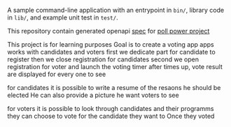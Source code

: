 A sample command-line application with an entrypoint in `bin/`, library code
in `lib/`, and example unit test in `test/`.

This repository contain generated openapi [spec](https://studio.apicur.io/preview?aid=105666) for [poll power project](https://github.com/afraitaneayal/PollPower)

This project is for learning purposes
Goal is to create a voting app
apps works with candidates and voters
first we dedicate part for candidate to register
then we close registration for candidates
second we open registration for voter and launch the voting timer
after times up, vote result are displayed for every one to see

for candidates it is possible to write a resume of the resaons he should be elected
He can also provide a picture he want voters to see

for voters it is possible to look through candidates and their programms
they can choose to vote for the candidate they want to
Once they voted 
